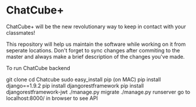 # ChatCube+
ChatCube+ will be the new revolutionary way to keep in contact with your classmates!

This repository will help us maintain the software while working on it from seperate
locations. Don't forget to sync changes after commiting to the master and always make
a brief description of the changes you've made.

To run ChatCube backend

git clone 
cd Chatcube
sudo easy_install pip (on MAC)
pip install django==1.9.2
pip install djangorestframework
pip install djangorestframework-jwt
./manage.py migrate
./manage.py runserver
go to localhost:8000/ in browser to see API
